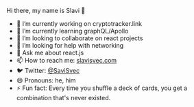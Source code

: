  Hi there, my name is Slavi 👋

- 🔭 I’m currently working on cryptotracker.link
- 🌱 I’m currently learning graphQL/Apollo
- 👯 I’m looking to collaborate on react projects
- 🤔 I’m looking for help with networking
- 💬 Ask me about react.js
- 📫 How to reach me: [slavisvec.com](slavisvec.com)
- 🐦 Twitter: [@SaviSvec](https://twitter.com/SlaviSvec)
- 😄 Pronouns: he, him
- ⚡ Fun fact: Every time you shuffle a deck of cards, you get a combination that's never existed.


